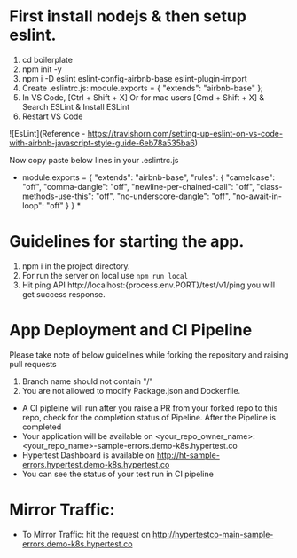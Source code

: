 # First install nodejs & then setup eslint.
1. cd boilerplate
2. npm init -y
3. npm i -D eslint eslint-config-airbnb-base eslint-plugin-import
4. Create .eslintrc.js: module.exports = { "extends": "airbnb-base" };
5. In VS Code, [Ctrl + Shift + X] Or for mac users [Cmd + Shift + X] & Search ESLint & Install ESLint
6. Restart VS Code

![EsLint](Reference - https://travishorn.com/setting-up-eslint-on-vs-code-with-airbnb-javascript-style-guide-6eb78a535ba6)

Now copy paste below lines in your .eslintrc.js

* module.exports = {
    "extends": "airbnb-base",
    "rules": {
        "camelcase": "off",
        "comma-dangle": "off",
        "newline-per-chained-call": "off",
        "class-methods-use-this": "off",
        "no-underscore-dangle": "off",
        "no-await-in-loop": "off"
    }
} *

# Guidelines for starting the app.
1. npm i in the project directory.
2. For run the server on local use ```npm run local```
3. Hit ping API http://localhost:{process.env.PORT}/test/v1/ping you will get success response.





# App Deployment and CI Pipeline
Please take note of below guidelines while forking the repository and raising pull requests
1. Branch name should not contain "/"
2. You are not allowed to modify Package.json and Dockerfile.

* A CI pipleine will run after you raise a PR from your forked repo to this repo, check for the completion status of Pipeline. After the Pipeline is completed
* Your application will be available on <your_repo_owner_name>:<your_repo_name>-sample-errors.demo-k8s.hypertest.co
* Hypertest Dashboard is available on http://ht-sample-errors.hypertest.demo-k8s.hypertest.co
* You can see the status of your test run in CI pipeline 


# Mirror Traffic:
* To Mirror Traffic: hit the request on http://hypertestco-main-sample-errors.demo-k8s.hypertest.co
